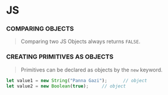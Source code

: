 # JS

### COMPARING OBJECTS

> Comparing two JS Objects always returns `FALSE`.

### CREATING PRIMITIVES AS OBJECTS

> Primitives can be declared as objects by the `new` keyword.

```javascript
let value1 = new String("Panna Gazi");      // object
let value2 = new Boolean(true);     // object
```
